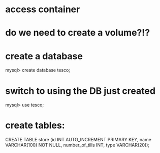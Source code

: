 
# access container
# do we need to create a volume?!?

# create a database
mysql> create database tesco;

# switch to using the DB just created
mysql> use tesco;

# create tables:
CREATE TABLE store (id INT AUTO_INCREMENT PRIMARY KEY, 
                    name VARCHAR(100) NOT NULL,
                    number_of_tills INT, 
                    type VARCHAR(20));


